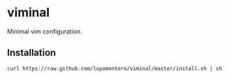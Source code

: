 # viminal

Minimal vim configuration.

## Installation

    curl https://raw.github.com/lupomontero/viminal/master/install.sh | sh

